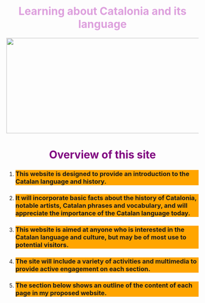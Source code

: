 <h1 style="color:plum;" align="center">Learning about Catalonia and its language</h1>

<center><img src=
"https://upload.wikimedia.org/wikipedia/commons/thumb/c/ce/Flag_of_Catalonia.svg/640px-Flag_of_Catalonia.svg.png"
width="550" height="250"></center>


<h1 style="color:purple;" align="center">Overview of this site</h1>

<ol>

<li><h3 style="background-color:Orange;"> This website is designed to provide an introduction to the Catalan language and history.</h3></li>
 
<li><h3 style="background-color:Orange;">It will incorporate basic facts about the history of Catalonia, notable artists, Catalan phrases and vocabulary, and will appreciate the importance of the Catalan language today.</h3></li>

<li><h3 style="background-color:Orange;">This website is aimed at anyone who is interested in the Catalan language and culture, but may be of most use to potential visitors.</h3></li>

<li><h3 style="background-color:Orange;">The site will include a variety of activities and multimedia to provide active engagement on each section.</h3></li>

<li><h3 style="background-color:Orange;">The section below shows an outline of the content of each page in my proposed website.</h3></li></ol>






